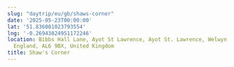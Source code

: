 ```yaml
---
slug: "daytrip/eu/gb/shaws-corner"
date: '2025-05-23T00:00:00'
lat: '51.836081023793554'
lng: '-0.26943824951172246'
location: Bibbs Hall Lane, Ayot St Lawrence, Ayot St. Lawrence, Welwyn Hatfield, Hertfordshire,
  England, AL6 9BX, United Kingdom
title: Shaw's Corner
---
```




